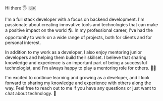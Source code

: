 Hi there 🖐️ 🇧🇷 

I'm a full stack developer with a focus on backend development. I'm passionate about creating innovative tools and technologies that can make a positive impact on the world 🌎. In my professional career, I've had the opportunity to work on a wide range of projects, both for clients and for personal interest. 

In addition to my work as a developer, I also enjoy mentoring junior developers and helping them build their skillset. I believe that sharing knowledge and experience is an important part of being a successful technologist, and I'm always happy to play a mentoring role for others. 🧑‍🏫

I'm excited to continue learning and growing as a developer, and I look forward to sharing my knowledge and experience with others along the way. Feel free to reach out to me if you have any questions or just want to chat about technology. 💬
